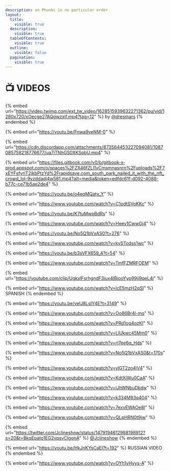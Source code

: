 ```yaml
---
description: on Phunks in no particular order
layout:
  title:
    visible: true
  description:
    visible: true
  tableOfContents:
    visible: true
  outline:
    visible: false
  pagination:
    visible: true
---
```


# 📺 VIDEOS

{% embed url="https://video.twimg.com/ext_tw_video/1628515939632271362/pu/vid/1280x720/xOecge27AQgwzxif.mp4?tag=12" %}
by [@dresmars](https://twitter.com/dresmars/status/1611325328181559302?s=20\&t=SUfeYIWTjKouHw0xueNL3w)
{% endembed %}

{% embed url="https://youtu.be/Fnwa9veNM-0" %}

{% embed url="https://cdn.discordapp.com/attachments/873564453227094081/1087085758218776677/ua7iTNhGS0XKSpbU.mp4" %}

{% embed url="https://files.gitbook.com/v0/b/gitbook-x-prod.appspot.com/o/spaces%2FZX46fZLl1vCmsmnasnrn%2Fuploads%2F7xEYFsfyriT2jkbPtzYd%2Frapidsave.com_south_park_nailed_it_with_the_nft_crowd_lol-9vzddadj4w581.mp4?alt=media&token=edfdc61f-d092-4088-b77c-ce71b5ae2de4" %}

{% embed url="https://youtu.be/o4eqMQatv_Y" %}

{% embed url="https://www.youtube.com/watch?v=C1odtSVoKKc" %}

{% embed url="https://youtu.be/K7tuMwpBdRs" %}

{% embed url="https://www.youtube.com/watch?v=Heev1CwwGj4" %}

{% embed url="https://youtu.be/No5Q1bVxAS0?t=276" %}

{% embed url="https://www.youtube.com/watch?v=kySTodss1wc" %}

{% embed url="https://youtu.be/b3sVFX659_4?t=54" %}

{% embed url="https://www.youtube.com/watch?v=TmfFZMRFOEM" %}

{% embed url="https://youtube.com/clip/UgkxlFsrhgndF3iux4IBjooYyp99ji9qeL4i" %}

{% embed url="https://www.youtube.com/watch?v=lcE5mzH2qSI" %}
SPANISH
{% endembed %}

{% embed url="https://youtu.be/velJ8LsIY4E?t=3149" %}

{% embed url="https://www.youtube.com/watch?v=Oo86Br4l-mo" %}

{% embed url="https://www.youtube.com/watch?v=PRd1og4ozKI" %}

{% embed url="https://www.youtube.com/watch?v=LIUkwc45Mm0" %}

{% embed url="https://www.youtube.com/watch?v=rl7ee6q_Hds" %}

{% embed url="https://www.youtube.com/watch?v=No5Q1bVxAS0&t=170s" %}

{% embed url="https://www.youtube.com/watch?v=ylGT2zo4jV4" %}

{% embed url="https://www.youtube.com/watch?v=KdtXiWu0CaA" %}

{% embed url="https://www.youtube.com/watch?v=iJhWNbuDkdw" %}

{% embed url="https://www.youtube.com/watch?v=k334M93q404" %}

{% embed url="https://www.youtube.com/watch?v=7exvEWAOe8I" %}

{% embed url="https://www.youtube.com/watch?v=QLpHRN0t9jw" %}

{% embed url="https://twitter.com/Jclineshow/status/1479194612988198912?s=20&t=BkqEpato1EG2vpsvCIgonA" %}
[@Jclineshow](https://twitter.com/Jclineshow)
{% endembed %}

{% embed url="https://youtu.be/HkJnKYsCaEI?t=192" %}
RUSSIAN VIDEO
{% endembed %}

{% embed url="https://www.youtube.com/watch?v=OYh1vHvys-A" %}
